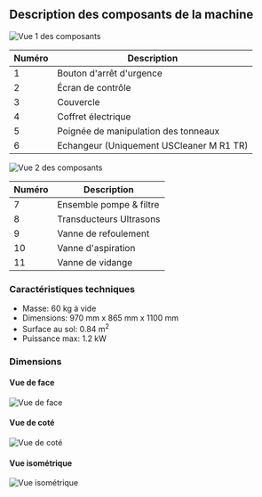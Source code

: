 ## Description des composants de la machine

![Vue 1 des composants](elements.jpg)

| Numéro | Description |
| ----- | ----- |
| 1 | Bouton d'arrêt d'urgence |
| 2 | Écran de contrôle |
| 3 | Couvercle |
| 4 | Coffret électrique |
| 5 | Poignée de manipulation des tonneaux |
| 6 | Echangeur (Uniquement USCleaner M R1 TR) |

![Vue 2 des composants](elements_2.jpg)

| Numéro | Description |
| ----- | ----- |
| 7 | Ensemble pompe & filtre |
| 8 | Transducteurs Ultrasons |
| 9 | Vanne de refoulement |
| 10 | Vanne d'aspiration |
| 11 | Vanne de vidange |

### Caractéristiques techniques

- Masse: 60 kg à vide
- Dimensions: 970 mm x 865 mm x 1100 mm
- Surface au sol: 0.84 m<sup>2<sup>
- Puissance max: 1.2 kW

### Dimensions

#### Vue de face

![Vue de face](front_view.jpg)

#### Vue de coté

![Vue de coté](side_view.jpg)

#### Vue isométrique

![Vue isométrique](iso_view.jpg)
